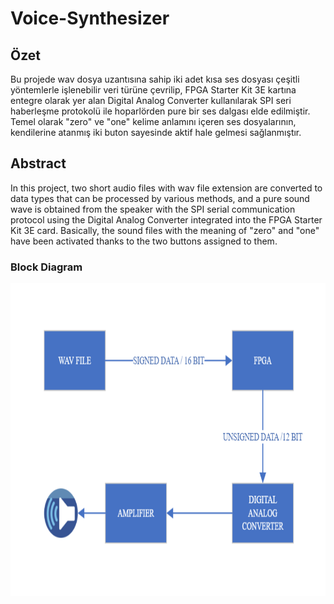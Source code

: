 # Voice-Synthesizer

## Özet
Bu projede wav dosya uzantısına sahip iki adet kısa ses dosyası çeşitli yöntemlerle 
işlenebilir veri türüne çevrilip, FPGA Starter Kit 3E kartına entegre olarak yer alan Digital 
Analog Converter kullanılarak SPI seri haberleşme protokolü ile hoparlörden pure bir ses 
dalgası elde edilmiştir. Temel olarak "zero" ve "one" kelime anlamını içeren ses dosyalarının, 
kendilerine atanmış iki buton sayesinde aktif hale gelmesi sağlanmıştır.

## Abstract
In this project, two short audio files with wav file extension are converted to data 
types that can be processed by various methods, and a pure sound wave is obtained from the 
speaker with the SPI serial communication protocol using the Digital Analog Converter 
integrated into the FPGA Starter Kit 3E card. Basically, the sound files with the meaning of 
"zero" and "one" have been activated thanks to the two buttons assigned to them.


### Block Diagram
<p align="center">
  <img width="800" height="500" src="https://raw.githubusercontent.com/kurtasli/Voice-Synthesizer/main/project_block_diagram.png">
</p>


